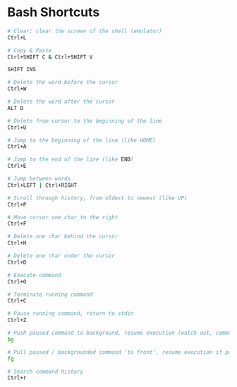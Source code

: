 # Bash Shortcuts

```bash
# Clear; clear the screen of the shell (emulator)
Ctrl+L
```

```bash
# Copy & Paste
Ctrl+SHIFT C & Ctrl+SHIFT V
```

```bash
SHIFT INS
```

```bash
# Delete the word before the cursor
Ctrl+W 
```

```bash
# Delete the word after the cursor
ALT D
```

```bash
# Delete from cursor to the beginning of the line
Ctrl+U
```

```bash
# Jump to the beginning of the line (like HOME)
Ctrl+A 
```

```bash
# Jump to the end of the line (like END)
Ctrl+E 
```

```bash
# Jump between words
Ctrl+LEFT | Ctrl+RIGHT 
```

```bash
# Scroll through history, from oldest to newest (like UP)
Ctrl+P 
```

```bash
# Move cursor one char to the right
Ctrl+F 
```

```bash
# Delete one char behind the cursor
Ctrl+H 
```

```bash
# Delete one char under the cursor
Ctrl+D 
```

```bash
# Execute command
Ctrl+O
```

```bash
# Terminate running command
Ctrl+C 
```

```bash
# Pause running command, return to stdin
Ctrl+Z 
```

```bash
# Push paused command to background, resume execution (watch out, command will print to stdout if not otherwise specified)
bg
``` 

```bash
# Pull paused / backgrounded command ‘to front’, resume execution if paused
fg 
```

```bash
# Search command history
Ctrl+r
```
